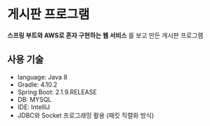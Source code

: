 # 게시판 프로그램
__스프링 부트와 AWS로 혼자 구현하는 웹 서비스__ 를 보고 만든 게시판 프로그램

## 사용 기술
- language: Java 8
- Gradle: 4.10.2
- Spring Boot: 2.1.9.RELEASE
- DB: MYSQL
- IDE: IntelliJ
- JDBC와 Socket 프로그래밍 활용 (패킷 직렬화 방식)

